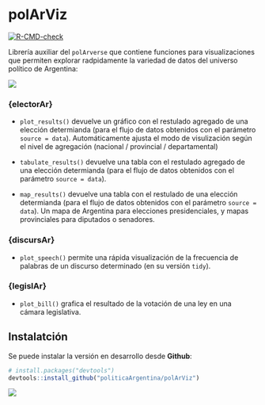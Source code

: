 
<!-- README.md is generated from README.Rmd. Please edit that file -->

# polArViz

<!-- badges: start -->

[![R-CMD-check](https://github.com/TuQmano/polArViz/workflows/R-CMD-check/badge.svg)](https://github.com/TuQmano/polArViz/actions)
<!-- badges: end -->

Librería auxiliar del `polArverse` que contiene funciones para
visualizaciones que permiten explorar radpidamente la variedad de datos
del universo político de Argentina:

![](https://raw.githubusercontent.com/PoliticaArgentina/data_warehouse/master/hex/polArViz.png)

### {electorAr}

-   `plot_results()` devuelve un gráfico con el restulado agregado de
    una elección determianda (para el flujo de datos obtenidos con el
    parámetro `source = data`). Automáticamente ajusta el modo de
    visulización según el nivel de agregación (nacional / provincial /
    departamental)

-   `tabulate_results()` devuelve una tabla con el restulado agregado de
    una elección determianda (para el flujo de datos obtenidos con el
    parámetro `source = data`).

-   `map_results()` devuelve una tabla con el restulado de una elección
    determianda (para el flujo de datos obtenidos con el parámetro
    `source = data`). Un mapa de Argentina para elecciones
    presidenciales, y mapas provinciales para diputados o senadores.

### {discursAr}

-   `plot_speech()` permite una rápida visualización de la frecuencia de
    palabras de un discurso determinado (en su versión `tidy`).

### {legislAr}

-   `plot_bill()` grafica el resultado de la votación de una ley en una
    cámara legislativa.

## Instalatción

Se puede instalar la versión en desarrollo desde **Github**:

``` r
# install.packages("devtools")
devtools::install_github("politicaArgentina/polArViz")
```

![](https://raw.githubusercontent.com/PoliticaArgentina/data_warehouse/master/hex/collage.png)
